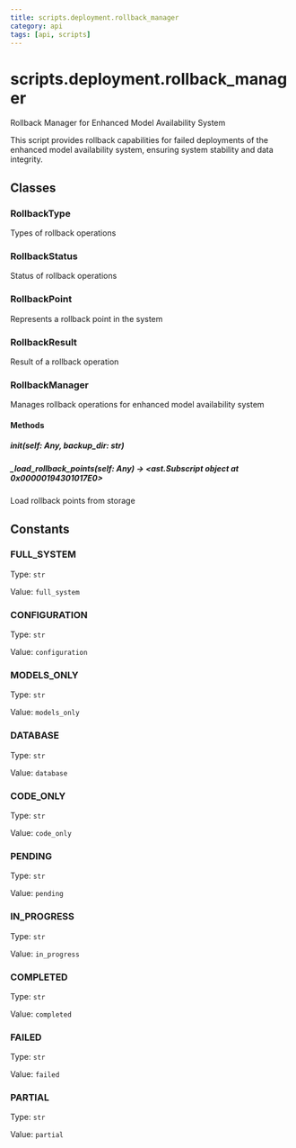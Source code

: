 ```yaml
---
title: scripts.deployment.rollback_manager
category: api
tags: [api, scripts]
---
```


# scripts.deployment.rollback_manager

Rollback Manager for Enhanced Model Availability System

This script provides rollback capabilities for failed deployments of the
enhanced model availability system, ensuring system stability and data integrity.

## Classes

### RollbackType

Types of rollback operations

### RollbackStatus

Status of rollback operations

### RollbackPoint

Represents a rollback point in the system

### RollbackResult

Result of a rollback operation

### RollbackManager

Manages rollback operations for enhanced model availability system

#### Methods

##### __init__(self: Any, backup_dir: str)



##### _load_rollback_points(self: Any) -> <ast.Subscript object at 0x00000194301017E0>

Load rollback points from storage

## Constants

### FULL_SYSTEM

Type: `str`

Value: `full_system`

### CONFIGURATION

Type: `str`

Value: `configuration`

### MODELS_ONLY

Type: `str`

Value: `models_only`

### DATABASE

Type: `str`

Value: `database`

### CODE_ONLY

Type: `str`

Value: `code_only`

### PENDING

Type: `str`

Value: `pending`

### IN_PROGRESS

Type: `str`

Value: `in_progress`

### COMPLETED

Type: `str`

Value: `completed`

### FAILED

Type: `str`

Value: `failed`

### PARTIAL

Type: `str`

Value: `partial`


